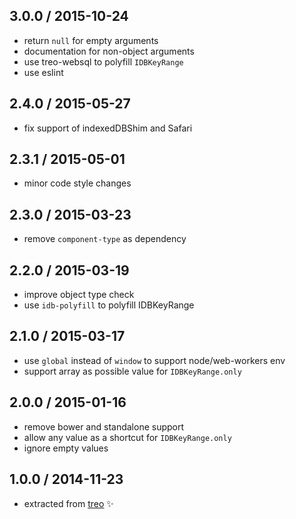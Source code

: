 ## 3.0.0 / 2015-10-24

* return `null` for empty arguments
* documentation for non-object arguments
* use treo-websql to polyfill `IDBKeyRange`
* use eslint

## 2.4.0 / 2015-05-27

* fix support of indexedDBShim and Safari

## 2.3.1 / 2015-05-01

* minor code style changes

## 2.3.0 / 2015-03-23

* remove `component-type` as dependency

## 2.2.0 / 2015-03-19

* improve object type check
* use `idb-polyfill` to polyfill IDBKeyRange

## 2.1.0 / 2015-03-17

* use `global` instead of `window` to support node/web-workers env
* support array as possible value for `IDBKeyRange.only`

## 2.0.0 / 2015-01-16

* remove bower and standalone support
* allow any value as a shortcut for `IDBKeyRange.only`
* ignore empty values

## 1.0.0 / 2014-11-23

* extracted from [treo](https://github.com/treojs/treo) :sparkles:
